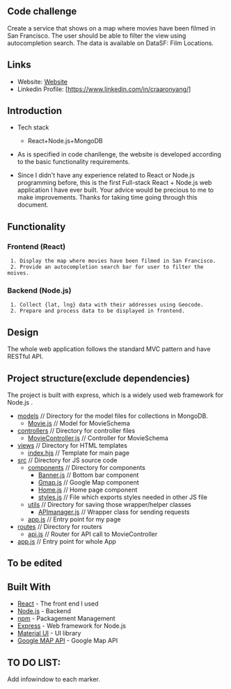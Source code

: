 
## Code challenge
Create a service that shows on a map where movies have been filmed in San Francisco. The user should be able to filter the view using autocompletion search.
The data is available on DataSF: Film Locations.

## Links

- Website: [Website](http://13.59.162.183:3000)
- Linkedin Profile: [https://www.linkedin.com/in/craaronyang/]

## Introduction

- Tech stack
     - React+Node.js+MongoDB
- As is specified in code chanllenge, the website is developed according to the basic functionality requirements.

- Since I didn't have any experience related to React or Node.js programming before, this is the first Full-stack React + Node.js web application I have ever built. Your advice would be precious to me to make improvements. Thanks for taking time going through this document. 

## Functionality
### Frontend (React)
     1. Display the map where movies have been filmed in San Francisco.
     2. Provide an autocompletion search bar for user to filter the moives.
### Backend (Node.js)
     1. Collect {lat, lng} data with their addresses using Geocode.
     2. Prepare and process data to be displayed in frontend.

## Design
The whole web application follows the standard MVC pattern and have RESTful API.

## Project structure(exclude dependencies)
The project is built with express, which is a widely used web framework for Node.js
.
 * [models](./models)                                  // Directory for the model files for collections in MongoDB.
   * [Movie.js](./models/Model.js)                     // Model for MovieSchema
 * [controllers](./controllers)                        // Directory for controller files
   * [MovieController.js](./models/MovieController.js) // Controller for MovieSchema
 * [views](./views)                                    // Directory for HTML templates
   * [index.hjs](./views/index.hjs)                    // Template for main page
 * [src](./src)                                        // Directory for JS source code
   * [components](./src/components)                    // Directory for components
     * [Banner.js](./src/components/Banner.js)         // Bottom bar component
     * [Gmap.js](./src/components/Gmap.js)             // Google Map component
     * [Home.js](./src/components/Home.js)             // Home page component
     * [styles.js](./src/components/styles.js)         // File which exports styles needed in other JS file
   * [utils](./src/utils)                              // Directory for saving those wrapper/helper classes
     * [APImanager.js](./src/utils/APImanager.js)      // Wrapper class for sending requests
   * [app.js](./src/app.js)                            // Entry point for my page             
 * [routes](./routes)                                  // Directory for routers
   * [api.js](./routes/api.js)                         // Router for API call to MovieController
 * [app.js](./app.js)                                  // Entry point for whole App
 

## To be edited

## Built With
* [React](https://reactjs.org/) - The front end I used
* [Node.js](https://nodejs.org/) - Backend
* [npm](https://www.npmjs.com/) - Packagement Management
* [Express](https://expressjs.com/) - Web framework for Node.js
* [Material UI](http://www.material-ui.com/) - UI library
* [Google MAP API](https://developers.google.com/maps/) - Google Map API

## TO DO LIST:
Add infowindow to each marker.
